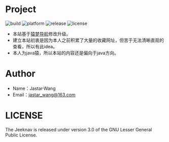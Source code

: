 # Project
![build](https://img.shields.io/badge/build-passing-green.svg)
![platform](https://img.shields.io/badge/platform-html-brightgreen.svg)
![release](https://img.shields.io/badge/release-v1.6.1-red.svg)
![license](https://img.shields.io/badge/license-LGPL%203.0-blue.svg)

- 本站基于[猿梦导航](https://github.com/geekape/)修改升级。
- 建立本站初衷是因为本人之前积累了大量的收藏网址，但苦于无法清晰直观的查看，所以有此idea。
- 本人为java猿，所以本站的内容还是偏向于java方向。

# Author
- Name：Jastar·Wang
- Email：jastar_wang@163.com

# LICENSE
The Jeeknav is released under version 3.0 of the GNU Lesser General Public License.
